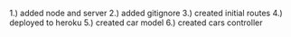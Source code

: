 1.) added node and server
2.) added gitignore
3.) created initial routes
4.) deployed to heroku
5.) created car model
6.) created cars controller
